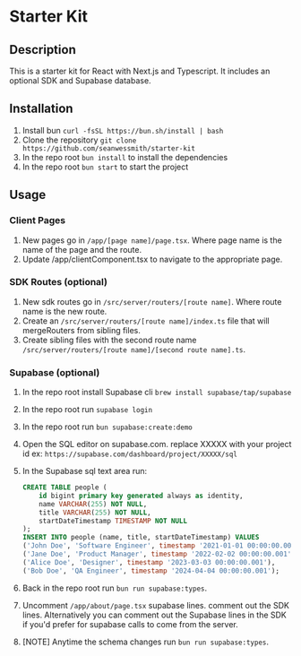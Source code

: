 # Starter Kit

## Description

This is a starter kit for React with Next.js and Typescript.
It includes an optional SDK and Supabase database.

## Installation

1. Install bun `curl -fsSL https://bun.sh/install | bash`
2. Clone the repository `git clone https://github.com/seanwessmith/starter-kit`
3. In the repo root `bun install` to install the dependencies
4. In the repo root `bun start` to start the project

## Usage

### Client Pages

1. New pages go in `/app/[page name]/page.tsx`. Where page name is the name of the page and the route.
2. Update /app/clientComponent.tsx to navigate to the appropriate page.

### SDK Routes (optional)

1. New sdk routes go in `/src/server/routers/[route name]`. Where route name is the new route.
2. Create an `/src/server/routers/[route name]/index.ts` file that will mergeRouters from sibling files.
3. Create sibling files with the second route name `/src/server/routers/[route name]/[second route name].ts`.

### Supabase (optional)

1. In the repo root install Supabase cli `brew install supabase/tap/supabase`
2. In the repo root run `supabase login`
3. In the repo root run `bun supabase:create:demo`
4. Open the SQL editor on supabase.com. replace XXXXX with your project id ex: `https://supabase.com/dashboard/project/XXXXX/sql`
5. In the Supabase sql text area run:

      ```sql
      CREATE TABLE people (
          id bigint primary key generated always as identity,
          name VARCHAR(255) NOT NULL,
          title VARCHAR(255) NOT NULL,
          startDateTimestamp TIMESTAMP NOT NULL
      );
      INSERT INTO people (name, title, startDateTimestamp) VALUES
      ('John Doe', 'Software Engineer', timestamp '2021-01-01 00:00:00.001'),
      ('Jane Doe', 'Product Manager', timestamp '2022-02-02 00:00:00.001'),
      ('Alice Doe', 'Designer', timestamp '2023-03-03 00:00:00.001'),
      ('Bob Doe', 'QA Engineer', timestamp '2024-04-04 00:00:00.001');
      ```

6. Back in the repo root run `bun run supabase:types`.
7. Uncomment `/app/about/page.tsx` supabase lines. comment out the SDK lines. Alternatively you can comment out the Supabase lines in the SDK if you'd prefer for supabase calls to come from the server.
8. [NOTE] Anytime the schema changes run `bun run supabase:types`.
